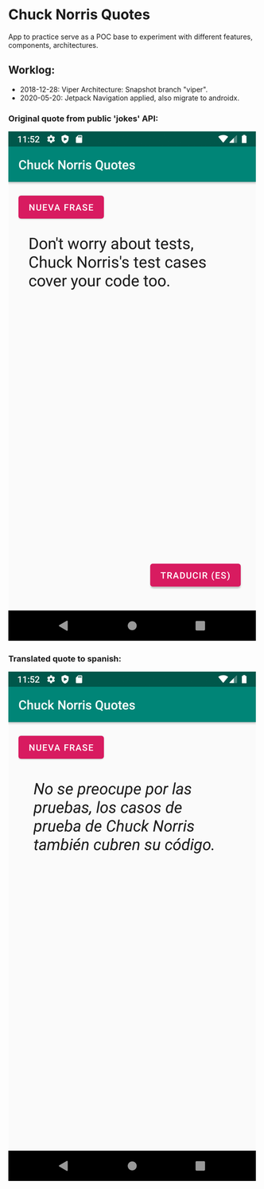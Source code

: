 # Chuck Norris Quotes
App to practice serve as a POC base to experiment with different features, components, architectures.

## Worklog:
- 2018-12-28: Viper Architecture: Snapshot branch "viper".
- 2020-05-20: Jetpack Navigation applied, also migrate to androidx.

### Original quote from public 'jokes' API:
<img src="content/original_quote.png" />

### Translated quote to spanish:
<img src="content/translated_quote.png" />

